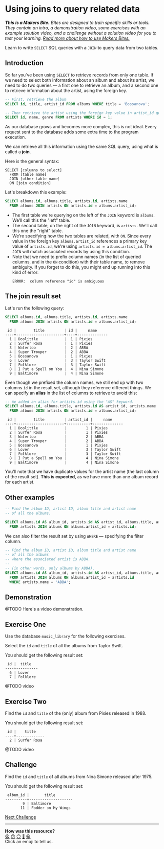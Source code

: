 # Using joins to query related data

_**This is a Makers Bite.** Bites are designed to train specific skills or
tools. They contain an intro, a demonstration video, some exercises with an
example solution video, and a challenge without a solution video for you to test
your learning. [Read more about how to use Makers
Bites.](https://github.com/makersacademy/course/blob/main/labels/bites.md)_

Learn to write `SELECT` SQL queries with a `JOIN` to query data from two tables.

## Introduction

So far you've been using `SELECT` to retrieve records from only one table. If we need to select both information about an album and about its artist, we need to do two queries — a first one to retrieve an album, and a second one to retrieve information about the artist, using the foreign key.

```sql
-- First, retrieve the album
SELECT id, title, artist_id FROM albums WHERE title = 'Bossanova';

-- Then retrieve the artist using the foreign key value in artist_id queried above
SELECT id, name, genre FROM artists WHERE id = 1;
```

As our database grows and becomes more complex, this is not ideal. Every request sent to the database adds some extra time to the program execution. 

We can retrieve all this information using the same SQL query, using what is called a **join**.

Here is the general syntax:

```
SELECT [columns to select]
  FROM [table name]
  JOIN [other table name]
  ON [join condition]
```

Let's breakdown this example:

```sql
SELECT albums.id, albums.title, artists.id, artists.name
  FROM albums JOIN artists ON artists.id = albums.artist_id;
```

 * The first table we're querying on the left of the `JOIN` keyword is `albums`. We'll call this the "left" table.
 * The second table, on the right of the `JOIN` keyword, is `artists`. We'll call this one the "right" table.
 * We're specifying how the two tables are related, with `ON`. Since every value in the foreign key `albums.artist_id` references a primary key value of `artists.id`, we're using `artists.id = albums.artist_id`. The `JOIN` will match associated records by using this condition.
 * Note that we need to prefix column names (in the list of queried columns, and in the `ON` condition) with their table name, to remove ambiguity. If you forget to do this, you might end up running into this kind of error:
    ```
    ERROR:  column reference "id" is ambiguous
    ```

## The join result set

Let's run the following query:

```sql
SELECT albums.id, albums.title, artists.id, artists.name
  FROM albums JOIN artists ON artists.id = albums.artist_id;
```

```
 id |        title         | id |     name     
----+----------------------+----+--------------
  1 | Doolittle            |  1 | Pixies
  2 | Surfer Rosa          |  1 | Pixies
  3 | Waterloo             |  2 | ABBA
  4 | Super Trouper        |  2 | ABBA
  5 | Bossanova            |  1 | Pixies
  6 | Lover                |  3 | Taylor Swift
  7 | Folklore             |  3 | Taylor Swift
  8 | I Put a Spell on You |  4 | Nina Simone
  9 | Baltimore            |  4 | Nina Simone
```

Even though we prefixed the column names, we still end up with two columns `id` in the result set, although they reference different things. We can specify an **alias** in the list of columns to retrieve to avoid this:

```sql
-- We added an alias for artists.id using the "AS" keyword.
SELECT albums.id, albums.title, artists.id AS artist_id, artists.name
  FROM albums JOIN artists ON artists.id = albums.artist_id;
```

```
 id |        title         | artist_id |     name     
----+----------------------+-----------+--------------
  1 | Doolittle            |         1 | Pixies
  2 | Surfer Rosa          |         1 | Pixies
  3 | Waterloo             |         2 | ABBA
  4 | Super Trouper        |         2 | ABBA
  5 | Bossanova            |         1 | Pixies
  6 | Lover                |         3 | Taylor Swift
  7 | Folklore             |         3 | Taylor Swift
  8 | I Put a Spell on You |         4 | Nina Simone
  9 | Baltimore            |         4 | Nina Simone
```

You'll note that we have duplicate values for the artist name (the last column of the result set). **This is expected**, as we have more than one album record for each artist. 

## Other examples

```sql
-- Find the album ID, artist ID, album title and artist name
-- of all the albums.

SELECT albums.id AS album_id, artists.id AS artist_id, albums.title, artists.name
  FROM artists JOIN albums ON albums.artist_id = artists.id;
```

We can also filter the result set by using `WHERE` — specifying the filter column.

```sql
-- Find the album ID, artist ID, album title and artist name
-- of all the albums
-- where the associated artist is ABBA.
--
-- (in other words, only albums by ABBA).
SELECT albums.id AS album_id, artists.id AS artist_id, albums.title, artists.name
  FROM artists JOIN albums ON albums.artist_id = artists.id
  WHERE artists.name = 'ABBA';
```

## Demonstration

@TODO Here's a video demonstration.

## Exercise One

Use the database `music_library` for the following exercises.

Select the `id` and `title` of all the albums from Taylor Swift.

You should get the following result set:

```
 id |  title   
----+----------
  6 | Lover
  7 | Folklore
```

@TODO video

## Exercise Two

Find the `id` and `title` of the (only) album from Pixies released in 1988.

You should get the following result set:

```
 id |    title    
----+-------------
  2 | Surfer Rosa
```

@TODO video

## Challenge

Find the `id` and `title` of all albums from Nina Simone released after 1975.

You should get the following result set:

```
 album_id |       title        
----------+--------------------
        9 | Baltimore
       11 | Fodder on My Wings
```

[Next Challenge](02_test_driving_repository_class_with_join.md)

<!-- BEGIN GENERATED SECTION DO NOT EDIT -->

---

**How was this resource?**  
[😫](https://airtable.com/shrUJ3t7KLMqVRFKR?prefill_Repository=makersacademy/databases&prefill_File=joins/01_using_joins.md&prefill_Sentiment=😫) [😕](https://airtable.com/shrUJ3t7KLMqVRFKR?prefill_Repository=makersacademy/databases&prefill_File=joins/01_using_joins.md&prefill_Sentiment=😕) [😐](https://airtable.com/shrUJ3t7KLMqVRFKR?prefill_Repository=makersacademy/databases&prefill_File=joins/01_using_joins.md&prefill_Sentiment=😐) [🙂](https://airtable.com/shrUJ3t7KLMqVRFKR?prefill_Repository=makersacademy/databases&prefill_File=joins/01_using_joins.md&prefill_Sentiment=🙂) [😀](https://airtable.com/shrUJ3t7KLMqVRFKR?prefill_Repository=makersacademy/databases&prefill_File=joins/01_using_joins.md&prefill_Sentiment=😀)  
Click an emoji to tell us.

<!-- END GENERATED SECTION DO NOT EDIT -->
